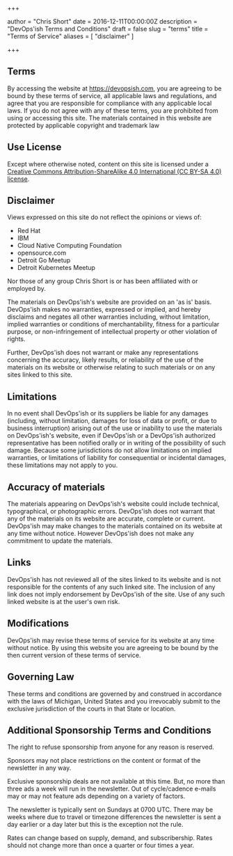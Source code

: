 +++

author = "Chris Short"
date = 2016-12-11T00:00:00Z
description = "DevOps'ish Terms and Conditions"
draft = false
slug = "terms"
title = "Terms of Service"
aliases = [
    "disclaimer"
]

+++

## Terms

By accessing the website at <https://devopsish.com>, you are agreeing to be bound by these terms of service, all applicable laws and regulations, and agree that you are responsible for compliance with any applicable local laws. If you do not agree with any of these terms, you are prohibited from using or accessing this site. The materials contained in this website are protected by applicable copyright and trademark law

## Use License

Except where otherwise noted, content on this site is licensed under a [Creative Commons Attribution-ShareAlike 4.0 International (CC BY-SA 4.0) license](/copyright/).

## Disclaimer

Views expressed on this site do not reflect the opinions or views of:

* Red Hat
* IBM
* Cloud Native Computing Foundation
* opensource.com
* Detroit Go Meetup
* Detroit Kubernetes Meetup

Nor those of any group Chris Short is or has been affiliated with or employed by.

The materials on DevOps'ish's website are provided on an 'as is' basis. DevOps'ish makes no warranties, expressed or implied, and hereby disclaims and negates all other warranties including, without limitation, implied warranties or conditions of merchantability, fitness for a particular purpose, or non-infringement of intellectual property or other violation of rights.

Further, DevOps'ish does not warrant or make any representations concerning the accuracy, likely results, or reliability of the use of the materials on its website or otherwise relating to such materials or on any sites linked to this site.

## Limitations

In no event shall DevOps'ish or its suppliers be liable for any damages (including, without limitation, damages for loss of data or profit, or due to business interruption) arising out of the use or inability to use the materials on DevOps'ish's website, even if DevOps'ish or a DevOps'ish authorized representative has been notified orally or in writing of the possibility of such damage. Because some jurisdictions do not allow limitations on implied warranties, or limitations of liability for consequential or incidental damages, these limitations may not apply to you.

## Accuracy of materials

The materials appearing on DevOps'ish's website could include technical, typographical, or photographic errors. DevOps'ish does not warrant that any of the materials on its website are accurate, complete or current. DevOps'ish may make changes to the materials contained on its website at any time without notice. However DevOps'ish does not make any commitment to update the materials.

## Links

DevOps'ish has not reviewed all of the sites linked to its website and is not responsible for the contents of any such linked site. The inclusion of any link does not imply endorsement by DevOps'ish of the site. Use of any such linked website is at the user's own risk.

## Modifications

DevOps'ish may revise these terms of service for its website at any time without notice. By using this website you are agreeing to be bound by the then current version of these terms of service.

## Governing Law

These terms and conditions are governed by and construed in accordance with the laws of Michigan, United States and you irrevocably submit to the exclusive jurisdiction of the courts in that State or location.

## Additional Sponsorship Terms and Conditions

The right to refuse sponsorship from anyone for any reason is reserved.

Sponsors may not place restrictions on the content or format of the newsletter in any way.

Exclusive sponsorship deals are not available at this time. But, no more than three ads a week will run in the newsletter. Out of cycle/cadence e-mails may or may not feature ads depending on a variety of factors.

The newsletter is typically sent on Sundays at 0700 UTC. There may be weeks where due to travel or timezone differences the newsletter is sent a day earlier or a day later but this is the exception not the rule.

Rates can change based on supply, demand, and subscribership. Rates should not change more than once a quarter or four times a year.